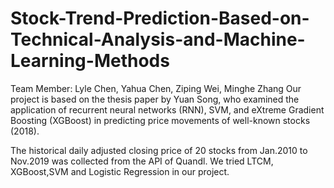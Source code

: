 # Stock-Trend-Prediction-Based-on-Technical-Analysis-and-Machine-Learning-Methods

Team Member: Lyle Chen, Yahua Chen, Ziping Wei, Minghe Zhang 
Our project is based on the thesis paper by Yuan Song, who examined the application of recurrent neural networks (RNN), SVM, and eXtreme Gradient Boosting (XGBoost) in predicting price movements of well-known stocks (2018).  

The historical daily adjusted closing price of 20 stocks from Jan.2010 to Nov.2019 was collected from the API of Quandl. We tried LTCM, XGBoost,SVM and Logistic Regression in our project.
